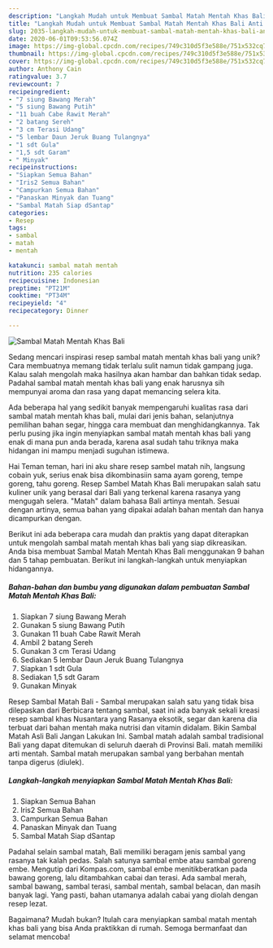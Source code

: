 ```yaml
---
description: "Langkah Mudah untuk Membuat Sambal Matah Mentah Khas Bali Anti Gagal"
title: "Langkah Mudah untuk Membuat Sambal Matah Mentah Khas Bali Anti Gagal"
slug: 2035-langkah-mudah-untuk-membuat-sambal-matah-mentah-khas-bali-anti-gagal
date: 2020-06-01T09:53:56.074Z
image: https://img-global.cpcdn.com/recipes/749c310d5f3e588e/751x532cq70/sambal-matah-mentah-khas-bali-foto-resep-utama.jpg
thumbnail: https://img-global.cpcdn.com/recipes/749c310d5f3e588e/751x532cq70/sambal-matah-mentah-khas-bali-foto-resep-utama.jpg
cover: https://img-global.cpcdn.com/recipes/749c310d5f3e588e/751x532cq70/sambal-matah-mentah-khas-bali-foto-resep-utama.jpg
author: Anthony Cain
ratingvalue: 3.7
reviewcount: 7
recipeingredient:
- "7 siung Bawang Merah"
- "5 siung Bawang Putih"
- "11 buah Cabe Rawit Merah"
- "2 batang Sereh"
- "3 cm Terasi Udang"
- "5 lembar Daun Jeruk Buang Tulangnya"
- "1 sdt Gula"
- "1,5 sdt Garam"
- " Minyak"
recipeinstructions:
- "Siapkan Semua Bahan"
- "Iris2 Semua Bahan"
- "Campurkan Semua Bahan"
- "Panaskan Minyak dan Tuang"
- "Sambal Matah Siap dSantap"
categories:
- Resep
tags:
- sambal
- matah
- mentah

katakunci: sambal matah mentah 
nutrition: 235 calories
recipecuisine: Indonesian
preptime: "PT21M"
cooktime: "PT34M"
recipeyield: "4"
recipecategory: Dinner

---
```



![Sambal Matah Mentah Khas Bali](https://img-global.cpcdn.com/recipes/749c310d5f3e588e/751x532cq70/sambal-matah-mentah-khas-bali-foto-resep-utama.jpg)

Sedang mencari inspirasi resep sambal matah mentah khas bali yang unik? Cara membuatnya memang tidak terlalu sulit namun tidak gampang juga. Kalau salah mengolah maka hasilnya akan hambar dan bahkan tidak sedap. Padahal sambal matah mentah khas bali yang enak harusnya sih mempunyai aroma dan rasa yang dapat memancing selera kita.

Ada beberapa hal yang sedikit banyak mempengaruhi kualitas rasa dari sambal matah mentah khas bali, mulai dari jenis bahan, selanjutnya pemilihan bahan segar, hingga cara membuat dan menghidangkannya. Tak perlu pusing jika ingin menyiapkan sambal matah mentah khas bali yang enak di mana pun anda berada, karena asal sudah tahu triknya maka hidangan ini mampu menjadi suguhan istimewa.

Hai Teman teman, hari ini aku share resep sambel matah nih, langsung cobain yuk, serius enak bisa dikombinasiin sama ayam goreng, tempe goreng, tahu goreng. Resep Sambel Matah Khas Bali merupakan salah satu kuliner unik yang berasal dari Bali yang terkenal karena rasanya yang mengugah selera. &#34;Matah&#34; dalam bahasa Bali artinya mentah. Sesuai dengan artinya, semua bahan yang dipakai adalah bahan mentah dan hanya dicampurkan dengan.


Berikut ini ada beberapa cara mudah dan praktis yang dapat diterapkan untuk mengolah sambal matah mentah khas bali yang siap dikreasikan. Anda bisa membuat Sambal Matah Mentah Khas Bali menggunakan 9 bahan dan 5 tahap pembuatan. Berikut ini langkah-langkah untuk menyiapkan hidangannya.

<!--inarticleads1-->

##### Bahan-bahan dan bumbu yang digunakan dalam pembuatan Sambal Matah Mentah Khas Bali:

1. Siapkan 7 siung Bawang Merah
1. Gunakan 5 siung Bawang Putih
1. Gunakan 11 buah Cabe Rawit Merah
1. Ambil 2 batang Sereh
1. Gunakan 3 cm Terasi Udang
1. Sediakan 5 lembar Daun Jeruk Buang Tulangnya
1. Siapkan 1 sdt Gula
1. Sediakan 1,5 sdt Garam
1. Gunakan  Minyak


Resep Sambal Matah Bali - Sambal merupakan salah satu yang tidak bisa dilepaskan dari Berbicara tentang sambal, saat ini ada banyak sekali kreasi resep sambal khas Nusantara yang Rasanya eksotik, segar dan karena dia terbuat dari bahan mentah maka nutrisi dan vitamin didalam. Bikin Sambal Matah Asli Bali Jangan Lakukan Ini. Sambal matah adalah sambal tradisional Bali yang dapat ditemukan di seluruh daerah di Provinsi Bali. matah memiliki arti mentah. Sambal matah merupakan sambal yang berbahan mentah tanpa digerus (diulek). 

<!--inarticleads2-->

##### Langkah-langkah menyiapkan Sambal Matah Mentah Khas Bali:

1. Siapkan Semua Bahan
1. Iris2 Semua Bahan
1. Campurkan Semua Bahan
1. Panaskan Minyak dan Tuang
1. Sambal Matah Siap dSantap


Padahal selain sambal matah, Bali memiliki beragam jenis sambal yang rasanya tak kalah pedas. Salah satunya sambal embe atau sambal goreng embe. Mengutip dari Kompas.com, sambal embe menitikberatkan pada bawang goreng, lalu ditambahkan cabai dan terasi. Ada sambal merah, sambal bawang, sambal terasi, sambal mentah, sambal belacan, dan masih banyak lagi. Yang pasti, bahan utamanya adalah cabai yang diolah dengan resep lezat. 

Bagaimana? Mudah bukan? Itulah cara menyiapkan sambal matah mentah khas bali yang bisa Anda praktikkan di rumah. Semoga bermanfaat dan selamat mencoba!
